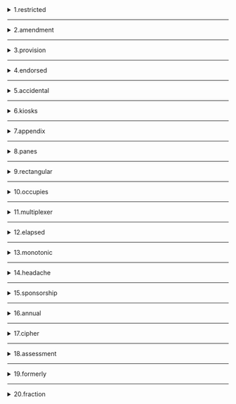 <details>
<summary>1.restricted</summary>

```
adj. 受限制的；保密的

```
</details>

---

<details>
<summary>2.amendment</summary>

```
n. 修正案；改善；改正

```
</details>

---

<details>
<summary>3.provision </summary>

```
n. 规定；条款；

```
</details>

---

<details>
<summary>4.endorsed </summary>

```
n. 背书; 批注的; 违书; 赞同
```
</details>

---

<details>
<summary>5.accidental</summary>

```
n. 次要方面；附属的；

```
</details>

---

<details>
<summary>6.kiosks</summary>

```
便利站; 自助式便利站;

```
</details>

---

<details>
<summary>7.appendix</summary>

```
n. 附录

```
</details>

---

<details>
<summary>8.panes</summary>

```
n. 窗格


```
</details>

---

<details>
<summary>9.rectangular</summary>

```
adj. 矩形的


```
</details>

---

<details>
<summary>10.occupies</summary>

```
占领 占用的 占据



```
</details>

---

<details>
<summary>11.multiplexer</summary>

```
多工器；多路器；


```
</details>

---

<details>
<summary>12.elapsed</summary>

```
adj. 过去的，经过的


```
</details>

---

<details>
<summary>13.monotonic</summary>

```
adj. 单调的；无变化的

```
</details>

---

<details>
<summary>14.headache</summary>

```
n. 头痛；麻烦

```
</details>

---

<details>
<summary>15.sponsorship</summary>

```
n. 赞助；发起；



```
</details>

---

<details>
<summary>16.annual</summary>

```
adj. 年度的；每年的


```
</details>

---

<details>
<summary>17.cipher</summary>

```
n. 密码；暗号；


```
</details>

---

<details>
<summary>18.assessment</summary>

```
n. 评价；评定；


```
</details>

---

<details>
<summary>19.formerly</summary>

```
adv. 以前；原来


```
</details>

---

<details>
<summary>20.fraction</summary>

```
n. 分数；部分


```
</details>

